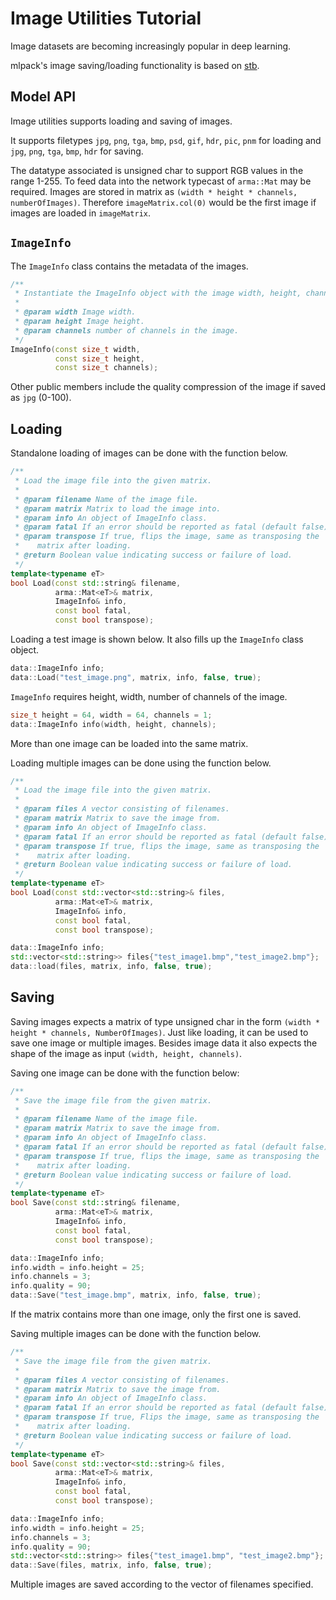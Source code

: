 # Image Utilities Tutorial

Image datasets are becoming increasingly popular in deep learning.

mlpack's image saving/loading functionality is based on [stb](https://github.com/nothings/stb).

## Model API

Image utilities supports loading and saving of images.

It supports filetypes `jpg`, `png`, `tga`, `bmp`, `psd`, `gif`, `hdr`, `pic`,
`pnm` for loading and `jpg`, `png`, `tga`, `bmp`, `hdr` for saving.

The datatype associated is unsigned char to support RGB values in the range
1-255. To feed data into the network typecast of `arma::Mat` may be required.
Images are stored in matrix as `(width * height * channels, numberOfImages)`.
Therefore `imageMatrix.col(0)` would be the first image if images are loaded in
`imageMatrix`.

## `ImageInfo`

The `ImageInfo` class contains the metadata of the images.

```c++
/**
 * Instantiate the ImageInfo object with the image width, height, channels.
 *
 * @param width Image width.
 * @param height Image height.
 * @param channels number of channels in the image.
 */
ImageInfo(const size_t width,
          const size_t height,
          const size_t channels);
```

Other public members include the quality compression of the image if saved as
`jpg` (0-100).

## Loading

Standalone loading of images can be done with the function below.

```c++
/**
 * Load the image file into the given matrix.
 *
 * @param filename Name of the image file.
 * @param matrix Matrix to load the image into.
 * @param info An object of ImageInfo class.
 * @param fatal If an error should be reported as fatal (default false).
 * @param transpose If true, flips the image, same as transposing the
 *    matrix after loading.
 * @return Boolean value indicating success or failure of load.
 */
template<typename eT>
bool Load(const std::string& filename,
          arma::Mat<eT>& matrix,
          ImageInfo& info,
          const bool fatal,
          const bool transpose);
```

Loading a test image is shown below. It also fills up the `ImageInfo` class
object.

```c++
data::ImageInfo info;
data::Load("test_image.png", matrix, info, false, true);
```

`ImageInfo` requires height, width, number of channels of the image.

```c++
size_t height = 64, width = 64, channels = 1;
data::ImageInfo info(width, height, channels);
```

More than one image can be loaded into the same matrix.

Loading multiple images can be done using the function below.

```c++
/**
 * Load the image file into the given matrix.
 *
 * @param files A vector consisting of filenames.
 * @param matrix Matrix to save the image from.
 * @param info An object of ImageInfo class.
 * @param fatal If an error should be reported as fatal (default false).
 * @param transpose If true, flips the image, same as transposing the
 *    matrix after loading.
 * @return Boolean value indicating success or failure of load.
 */
template<typename eT>
bool Load(const std::vector<std::string>& files,
          arma::Mat<eT>& matrix,
          ImageInfo& info,
          const bool fatal,
          const bool transpose);
```

```c++
data::ImageInfo info;
std::vector<std::string>> files{"test_image1.bmp","test_image2.bmp"};
data::load(files, matrix, info, false, true);
```

## Saving

Saving images expects a matrix of type unsigned char in the form `(width *
height * channels, NumberOfImages)`.  Just like loading, it can be used to save
one image or multiple images. Besides image data it also expects the shape of
the image as input `(width, height, channels)`.

Saving one image can be done with the function below:

```c++
/**
 * Save the image file from the given matrix.
 *
 * @param filename Name of the image file.
 * @param matrix Matrix to save the image from.
 * @param info An object of ImageInfo class.
 * @param fatal If an error should be reported as fatal (default false).
 * @param transpose If true, flips the image, same as transposing the
 *    matrix after loading.
 * @return Boolean value indicating success or failure of load.
 */
template<typename eT>
bool Save(const std::string& filename,
          arma::Mat<eT>& matrix,
          ImageInfo& info,
          const bool fatal,
          const bool transpose);
```

```c++
data::ImageInfo info;
info.width = info.height = 25;
info.channels = 3;
info.quality = 90;
data::Save("test_image.bmp", matrix, info, false, true);
```

If the matrix contains more than one image, only the first one is saved.

Saving multiple images can be done with the function below.

```c++
/**
 * Save the image file from the given matrix.
 *
 * @param files A vector consisting of filenames.
 * @param matrix Matrix to save the image from.
 * @param info An object of ImageInfo class.
 * @param fatal If an error should be reported as fatal (default false).
 * @param transpose If true, Flips the image, same as transposing the
 *    matrix after loading.
 * @return Boolean value indicating success or failure of load.
 */
template<typename eT>
bool Save(const std::vector<std::string>& files,
          arma::Mat<eT>& matrix,
          ImageInfo& info,
          const bool fatal,
          const bool transpose);
```

```c++
data::ImageInfo info;
info.width = info.height = 25;
info.channels = 3;
info.quality = 90;
std::vector<std::string>> files{"test_image1.bmp", "test_image2.bmp"};
data::Save(files, matrix, info, false, true);
```

Multiple images are saved according to the vector of filenames specified.
